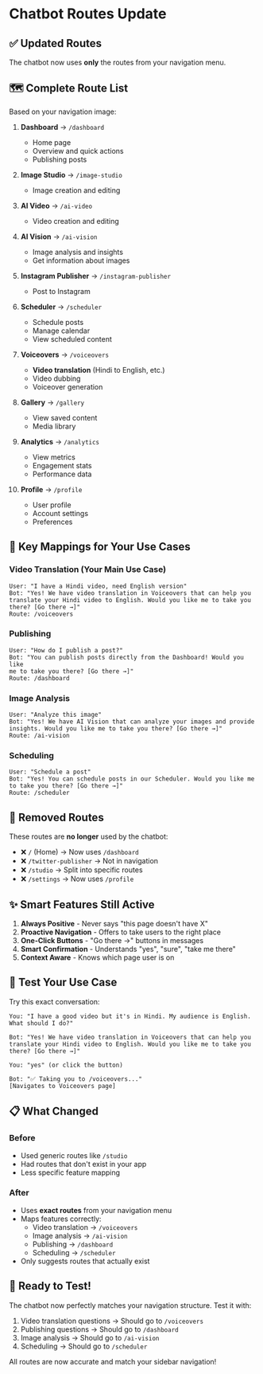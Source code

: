 # Chatbot Routes Update

## ✅ Updated Routes

The chatbot now uses **only** the routes from your navigation menu.

## 🗺️ Complete Route List

Based on your navigation image:

1. **Dashboard** → `/dashboard`
   - Home page
   - Overview and quick actions
   - Publishing posts

2. **Image Studio** → `/image-studio`
   - Image creation and editing

3. **AI Video** → `/ai-video`
   - Video creation and editing

4. **AI Vision** → `/ai-vision`
   - Image analysis and insights
   - Get information about images

5. **Instagram Publisher** → `/instagram-publisher`
   - Post to Instagram

6. **Scheduler** → `/scheduler`
   - Schedule posts
   - Manage calendar
   - View scheduled content

7. **Voiceovers** → `/voiceovers`
   - **Video translation** (Hindi to English, etc.)
   - Video dubbing
   - Voiceover generation

8. **Gallery** → `/gallery`
   - View saved content
   - Media library

9. **Analytics** → `/analytics`
   - View metrics
   - Engagement stats
   - Performance data

10. **Profile** → `/profile`
    - User profile
    - Account settings
    - Preferences

## 🎯 Key Mappings for Your Use Cases

### Video Translation (Your Main Use Case)
```
User: "I have a Hindi video, need English version"
Bot: "Yes! We have video translation in Voiceovers that can help you 
translate your Hindi video to English. Would you like me to take you 
there? [Go there →]"
Route: /voiceovers
```

### Publishing
```
User: "How do I publish a post?"
Bot: "You can publish posts directly from the Dashboard! Would you like 
me to take you there? [Go there →]"
Route: /dashboard
```

### Image Analysis
```
User: "Analyze this image"
Bot: "Yes! We have AI Vision that can analyze your images and provide 
insights. Would you like me to take you there? [Go there →]"
Route: /ai-vision
```

### Scheduling
```
User: "Schedule a post"
Bot: "Yes! You can schedule posts in our Scheduler. Would you like me 
to take you there? [Go there →]"
Route: /scheduler
```

## 🚫 Removed Routes

These routes are **no longer** used by the chatbot:
- ❌ `/` (Home) → Now uses `/dashboard`
- ❌ `/twitter-publisher` → Not in navigation
- ❌ `/studio` → Split into specific routes
- ❌ `/settings` → Now uses `/profile`

## ✨ Smart Features Still Active

1. **Always Positive** - Never says "this page doesn't have X"
2. **Proactive Navigation** - Offers to take users to the right place
3. **One-Click Buttons** - "Go there →" buttons in messages
4. **Smart Confirmation** - Understands "yes", "sure", "take me there"
5. **Context Aware** - Knows which page user is on

## 🧪 Test Your Use Case

Try this exact conversation:

```
You: "I have a good video but it's in Hindi. My audience is English. What should I do?"

Bot: "Yes! We have video translation in Voiceovers that can help you 
translate your Hindi video to English. Would you like me to take you 
there? [Go there →]"

You: "yes" (or click the button)

Bot: "✅ Taking you to /voiceovers..."
[Navigates to Voiceovers page]
```

## 📋 What Changed

### Before
- Used generic routes like `/studio`
- Had routes that don't exist in your app
- Less specific feature mapping

### After
- Uses **exact routes** from your navigation menu
- Maps features correctly:
  - Video translation → `/voiceovers`
  - Image analysis → `/ai-vision`
  - Publishing → `/dashboard`
  - Scheduling → `/scheduler`
- Only suggests routes that actually exist

## 🎉 Ready to Test!

The chatbot now perfectly matches your navigation structure. Test it with:

1. Video translation questions → Should go to `/voiceovers`
2. Publishing questions → Should go to `/dashboard`
3. Image analysis → Should go to `/ai-vision`
4. Scheduling → Should go to `/scheduler`

All routes are now accurate and match your sidebar navigation!
